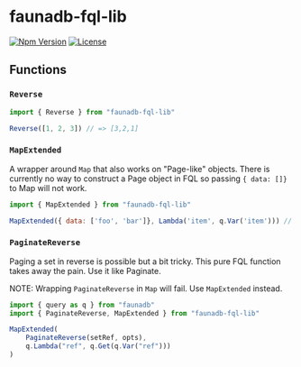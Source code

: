 # faunadb-fql-lib

[![Npm Version](https://img.shields.io/npm/v/faunadb-fql-lib)](https://www.npmjs.com/package/faunadb-fql-lib)
[![License](https://img.shields.io/npm/l/faunadb-fql-lib)](https://raw.githubusercontent.com/shiftx/faunadb-fql-lib/master/LICENSE)

## Functions

### `Reverse`

```js
import { Reverse } from "faunadb-fql-lib"

Reverse([1, 2, 3]) // => [3,2,1]
```

### `MapExtended`

A wrapper around `Map` that also works on "Page-like" objects. There is currently no way to construct a Page object
in FQL so passing `{ data: []}` to Map will not work.

```js
import { MapExtended } from "faunadb-fql-lib"

MapExtended({ data: ['foo', 'bar']}, Lambda('item', q.Var('item'))) // => ['foo', 'bar']
```

### `PaginateReverse`

Paging a set in reverse is possible but a bit tricky. This pure FQL function takes away the pain. Use it like Paginate.

NOTE: Wrapping `PaginateReverse` in `Map` will fail. Use `MapExtended` instead.

```js
import { query as q } from "faunadb"
import { PaginateReverse, MapExtended } from "faunadb-fql-lib"

MapExtended(
    PaginateReverse(setRef, opts),
    q.Lambda("ref", q.Get(q.Var("ref")))
)
```
